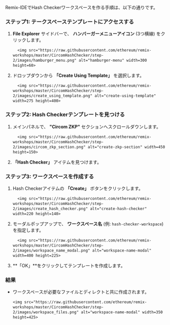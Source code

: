 Remix-IDEでHash Checkerワークスペースを作る手順は、以下の通りです。

### ステップ1: テークスペーステンプレートにアクセスする

1. **File Explorer** サイドバーで、 **ハンバーガーメニューアイコン** (3つ横線) をクリックします。

         <img src="https://raw.githubusercontent.com/ethereum/remix-workshops/master/CircomHashChecker/step-2/images/hamburger_menu.png" alt="hamburger-menu" width=300 height=60>

2. ドロップダウンから **「Create Using Template」** を選択します。

         <img src="https://raw.githubusercontent.com/ethereum/remix-workshops/master/CircomHashChecker/step-2/images/create_using_template.png" alt="create-using-template" width=275 height=400>

### ステップ2: Hash Checkerテンプレートを見つける

1. メインパネルで、 **"Circom ZKP"** セクションへスクロールダウンします。

         <img src="https://raw.githubusercontent.com/ethereum/remix-workshops/master/CircomHashChecker/step-2/images/circom_zkp_section.png" alt="create-zkp-section" width=450 height=150>

2. **「Hash Checker」** アイテムを見つけます。

### ステップ3: ワークスペースを作成する

1. Hash Checkerアイテムの **「Create」** ボタンをクリックします。

         <img src="https://raw.githubusercontent.com/ethereum/remix-workshops/master/CircomHashChecker/step-2/images/create_hash_checker.png" alt="create-hash-checker" width=220 height=140>

2. モーダルポップアップで、 **ワークスペース名** (例: `hash-checker-workspace`)を指定します。

         <img src="https://raw.githubusercontent.com/ethereum/remix-workshops/master/CircomHashChecker/step-2/images/workspace_name_modal.png" alt="workspace-name-modal" width=400 height=225>

3. \*\*「OK」\*\*をクリックしてテンプレートを作成します。

### 結果

 - ワークスペースが必要なファイルとディレクトと共に作成されます。

       <img src="https://raw.githubusercontent.com/ethereum/remix-workshops/master/CircomHashChecker/step-2/images/workspace_files.png" alt="workspace-name-modal" width=350 height=425>